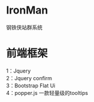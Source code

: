 # IronMan
钢铁侠站群系统
# 前端框架
1：Jquery  
2：Jquery confirm  
3：Bootstrap Flat Ui  
4：popper.js 一款轻量级的tooltips  